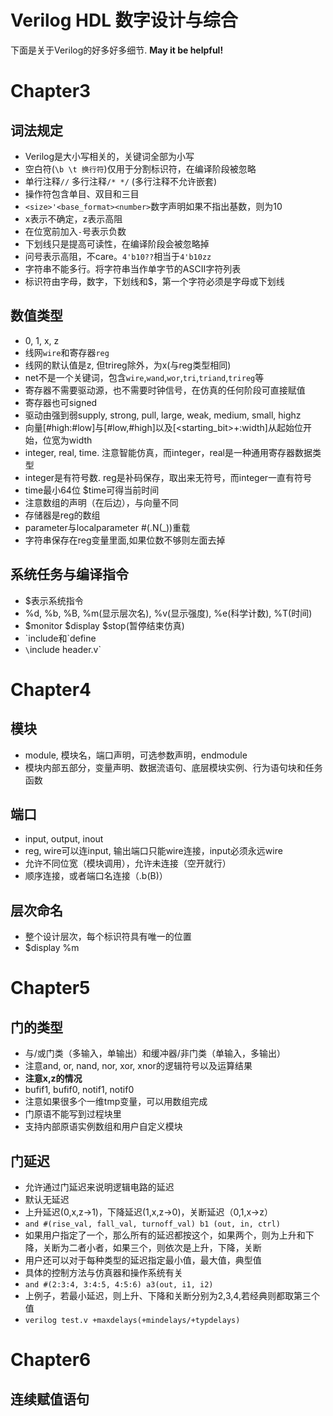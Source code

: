 # Verilog HDL 数字设计与综合
下面是关于Verilog的好多好多细节. __May it be helpful!__

# Chapter3
## 词法规定
- Verilog是大小写相关的，关键词全部为小写
- 空白符(`\b \t 换行符`)仅用于分割标识符，在编译阶段被忽略
- 单行注释`//` 多行注释`/* */` (多行注释不允许嵌套)
- 操作符包含单目、双目和三目
- `<size>'<base_format><number>`数字声明如果不指出基数，则为10
- x表示不确定，z表示高阻
- 在位宽前加入`-`号表示负数
- 下划线只是提高可读性，在编译阶段会被忽略掉
- 问号表示高阻，不care。`4'b10??`相当于`4'b10zz`
- 字符串不能多行。将字符串当作单字节的ASCII字符列表
- 标识符由字母，数字，下划线和$，第一个字符必须是字母或下划线

## 数值类型
- 0, 1, x, z
- 线网`wire`和寄存器`reg`
- 线网的默认值是z, 但trireg除外，为x(与reg类型相同)
- net不是一个关键词，包含`wire`,`wand`,`wor`,`tri`,`triand`,`trireg`等
- 寄存器不需要驱动源，也不需要时钟信号，在仿真的任何阶段可直接赋值
- 寄存器也可signed
- 驱动由强到弱supply, strong, pull, large, weak, medium, small, highz
- 向量[#high:#low]与[#low,#high]以及[<starting_bit>+:width]从起始位开始，位宽为width
- integer, real, time. 注意智能仿真，而integer，real是一种通用寄存器数据类型
- integer是有符号数. reg是补码保存，取出来无符号，而integer一直有符号
- time最小64位 $time可得当前时间
- 注意数组的声明（在后边），与向量不同
- 存储器是reg的数组
- parameter与localparameter #(.N(\_))重载
- 字符串保存在reg变量里面,如果位数不够则左面去掉

## 系统任务与编译指令
- $<keyword>表示系统指令
- %d, %b, %B, %m(显示层次名), %v(显示强度), %e(科学计数), %T(时间)
- $monitor $display $stop(暂停结束仿真)
- \`include和\`define
- `\`include header.v`

# Chapter4
## 模块
- module, 模块名，端口声明，可选参数声明，endmodule
- 模块内部五部分，变量声明、数据流语句、底层模块实例、行为语句块和任务函数

## 端口
- input, output, inout
- reg, wire可以连input, 输出端口只能wire连接，input必须永远wire
- 允许不同位宽（模块调用），允许未连接（空开就行）
- 顺序连接，或者端口名连接（.b(B)）

## 层次命名
- 整个设计层次，每个标识符具有唯一的位置
- $display %m

# Chapter5
## 门的类型
- 与/或门类（多输入，单输出）和缓冲器/非门类（单输入，多输出）
- 注意and, or, nand, nor, xor, xnor的逻辑符号以及运算结果
- __注意x,z的情况__
- bufif1, bufif0, notif1, notif0
- 注意如果很多个一维tmp变量，可以用数组完成
- 门原语不能写到过程块里
- 支持内部原语实例数组和用户自定义模块

## 门延迟
- 允许通过门延迟来说明逻辑电路的延迟
- 默认无延迟
- 上升延迟(0,x,z->1)，下降延迟(1,x,z->0)，关断延迟（0,1,x->z）
- `and #(rise_val, fall_val, turnoff_val) b1 (out, in, ctrl)`
- 如果用户指定了一个，那么所有的延迟都按这个，如果两个，则为上升和下降，关断为二者小者，如果三个，则依次是上升，下降，关断
- 用户还可以对于每种类型的延迟指定最小值，最大值，典型值
- 具体的控制方法与仿真器和操作系统有关
- `and #(2:3:4, 3:4:5, 4:5:6) a3(out, i1, i2)`
- 上例子，若最小延迟，则上升、下降和关断分别为2,3,4,若经典则都取第三个值
- `verilog test.v +maxdelays(+mindelays/+typdelays)`

# Chapter6
## 连续赋值语句
